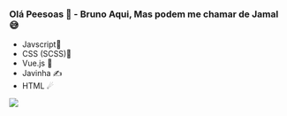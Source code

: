  ### Olá Peesoas 👋 - Bruno Aqui, Mas podem me chamar de Jamal   😅

- Javscript👾
- CSS (SCSS)🎨
- Vue.js 🤖
- Javinha ✍
- HTML ☄

![](https://media.giphy.com/media/Q7SKqn3G97xpmfSOvG/giphy.gif)

